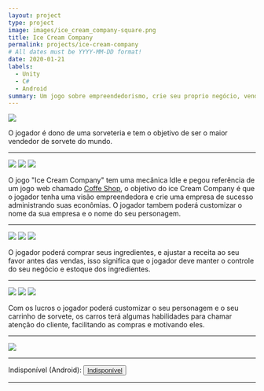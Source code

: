 ```yaml
---
layout: project
type: project
image: images/ice_cream_company-square.png
title: Ice Cream Company
permalink: projects/ice-cream-company
# All dates must be YYYY-MM-DD format!
date: 2020-01-21
labels:
  - Unity
  - C#
  - Android
summary: Um jogo sobre empreendedorismo, crie seu proprio negócio, venda sorvete fique rico e viaje para outros paises com seus lucros.
---
```


<img class="ui image" src="{{ site.baseurl }}/images/ice_cream_company-header.png">

O jogador é dono de uma sorveteria e tem o objetivo de ser o maior vendedor de sorvete do mundo. 
<hr>

<div class="ui tiny rounded images">
  <img class="ui left image" src="{{ site.baseurl }}/images/screenshots/icc-1.png">
  <img class="ui centered image" src="{{ site.baseurl }}/images/screenshots/icc-2.png">
  <img class="ui right image" src="{{ site.baseurl }}/images/screenshots/icc-3.png">
</div>

O jogo "Ice Cream Company" tem uma mecânica Idle e pegou referência de um jogo web chamado [Coffe Shop](https://www.coolmathgames.com/0-coffee-shop), o objetivo do ice Cream Company é que o jogador tenha uma visão empreendedora e crie uma empresa de sucesso administrando suas econômias. O jogador tambem poderá customizar o nome da sua empresa e o nome do seu personagem.
<hr>

<img class="ui left image" src="{{ site.baseurl }}/images/screenshots/icc-4.png">
<img class="ui centered image" src="{{ site.baseurl }}/images/screenshots/icc-5.png">
<img class="ui right image" src="{{ site.baseurl }}/images/screenshots/icc-6.png">

O jogador poderá comprar seus ingredientes, e ajustar a receita ao seu favor antes das vendas, isso significa que o jogador deve manter o controle do seu negócio e estoque dos ingredientes.
<hr>

<img class="ui left image" src="{{ site.baseurl }}/images/screenshots/icc-7.png">
<img class="ui centered image" src="{{ site.baseurl }}/images/screenshots/icc-8.png">
<img class="ui right image" src="{{ site.baseurl }}/images/screenshots/icc-4.png">

Com os lucros o jogador poderá customizar o seu personagem e o seu carrinho de sorvete, os carros terá algumas habilidades para chamar atenção do cliente, facilitando as compras e motivando eles.
<hr>

<img class="ui centered medium circular image" src="{{ site.baseurl }}/images/ice_cream_company-playstore.png">

<hr>

<div>
  Indisponível <i class="fas fa-times"></i> (Android):
  <button>
    <a href="">
      <i class="fab fa-google-play"></i> Indisponível</a>
  </button>
</div>

<hr>